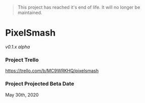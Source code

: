 > This project has reached it's end of life.
> It will no longer be maintained.


# PixelSmash
*v0.1.x alpha*

### Project Trello
https://trello.com/b/MC9WRKHQ/pixelsmash

### Project Projected Beta Date
May 30th, 2020 
